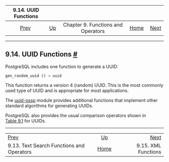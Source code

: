 <!--?xml version="1.0" encoding="UTF-8" standalone="no"?-->

|                              9.14. UUID Functions                              |                                                           |                                    |                                                       |                                                   |
| :----------------------------------------------------------------------------: | :-------------------------------------------------------- | :--------------------------------: | ----------------------------------------------------: | ------------------------------------------------: |
| [Prev](functions-textsearch.html "9.13. Text Search Functions and Operators")  | [Up](functions.html "Chapter 9. Functions and Operators") | Chapter 9. Functions and Operators | [Home](index.html "PostgreSQL 17devel Documentation") |  [Next](functions-xml.html "9.15. XML Functions") |

***

## 9.14. UUID Functions [#](#FUNCTIONS-UUID)

[]()[]()

PostgreSQL includes one function to generate a UUID:

    gen_random_uuid () → uuid

This function returns a version 4 (random) UUID. This is the most commonly used type of UUID and is appropriate for most applications.

The [uuid-ossp](uuid-ossp.html "F.48. uuid-ossp — a UUID generator") module provides additional functions that implement other standard algorithms for generating UUIDs.

PostgreSQL also provides the usual comparison operators shown in [Table 9.1](functions-comparison.html#FUNCTIONS-COMPARISON-OP-TABLE "Table 9.1. Comparison Operators") for UUIDs.

***

|                                                                                |                                                           |                                                   |
| :----------------------------------------------------------------------------- | :-------------------------------------------------------: | ------------------------------------------------: |
| [Prev](functions-textsearch.html "9.13. Text Search Functions and Operators")  | [Up](functions.html "Chapter 9. Functions and Operators") |  [Next](functions-xml.html "9.15. XML Functions") |
| 9.13. Text Search Functions and Operators                                      |   [Home](index.html "PostgreSQL 17devel Documentation")   |                               9.15. XML Functions |
